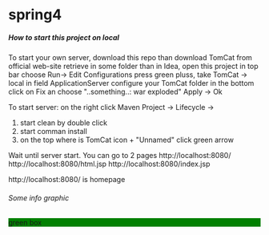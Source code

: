 # spring4
<h5>How to start this project on local</h5>
To start your own server, download this repo
than download TomCat from official web-site
retrieve in some folder
than in Idea, open this project
in top bar choose Run-> Edit Configurations
press green pluss, take TomCat -> local
in field ApplicationServer configure your TomCat folder
in the bottom click on Fix an choose "..something..: war exploded"
Apply -> Ok

To start server: on the right click Maven Project -> Lifecycle ->
1) start clean by double click
2) start comman install
3) on the top where is TomCat icon + "Unnamed" click green arrow

Wait until server start. 
You can go to 2 pages
http://localhost:8080/
http://localhost:8080/html.jsp
http://localhost:8080/index.jsp

http://localhost:8080/ is homepage

<h6>Some info graphic</h5>
<div style="text-align: left; background-color: green">
    <p>green box</p>
</div>